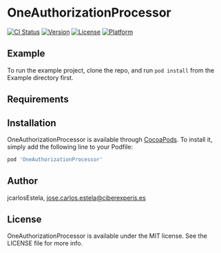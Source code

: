 # OneAuthorizationProcessor

[![CI Status](https://img.shields.io/travis/jcarlosEstela/OneAuthorizationProcessor.svg?style=flat)](https://travis-ci.org/jcarlosEstela/OneAuthorizationProcessor)
[![Version](https://img.shields.io/cocoapods/v/OneAuthorizationProcessor.svg?style=flat)](https://cocoapods.org/pods/OneAuthorizationProcessor)
[![License](https://img.shields.io/cocoapods/l/OneAuthorizationProcessor.svg?style=flat)](https://cocoapods.org/pods/OneAuthorizationProcessor)
[![Platform](https://img.shields.io/cocoapods/p/OneAuthorizationProcessor.svg?style=flat)](https://cocoapods.org/pods/OneAuthorizationProcessor)

## Example

To run the example project, clone the repo, and run `pod install` from the Example directory first.

## Requirements

## Installation

OneAuthorizationProcessor is available through [CocoaPods](https://cocoapods.org). To install
it, simply add the following line to your Podfile:

```ruby
pod 'OneAuthorizationProcessor'
```

## Author

jcarlosEstela, jose.carlos.estela@ciberexperis.es

## License

OneAuthorizationProcessor is available under the MIT license. See the LICENSE file for more info.
